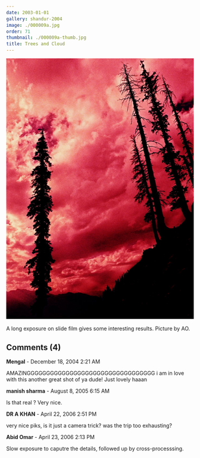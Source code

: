 ```yaml
---
date: 2003-01-01
gallery: shandur-2004
image: ./000009a.jpg
order: 71
thumbnail: ./000009a-thumb.jpg
title: Trees and Cloud
---
```


![Trees and Cloud](./000009a.jpg)

A long exposure on slide film gives some interesting results. Picture by AO.

<div id="comments">

## Comments (4)

<div id="comment">

**Mengal** - December 18, 2004  2:21 AM

AMAZINGGGGGGGGGGGGGGGGGGGGGGGGGGGGGGGGG i am in love with this another great shot of ya dude! Just lovely haaan

</div>

<div id="comment">

**manish sharma** - August  8, 2005  6:15 AM

Is that real ? Very nice.

</div>

<div id="comment">

**DR A KHAN** - April 22, 2006  2:51 PM

very nice piks, is it just a camera trick? was the trip too exhausting?

</div>

<div id="comment">

**Abid Omar** - April 23, 2006  2:13 PM

Slow exposure to caputre the details, followed up by cross-processsing.

</div>

</div>